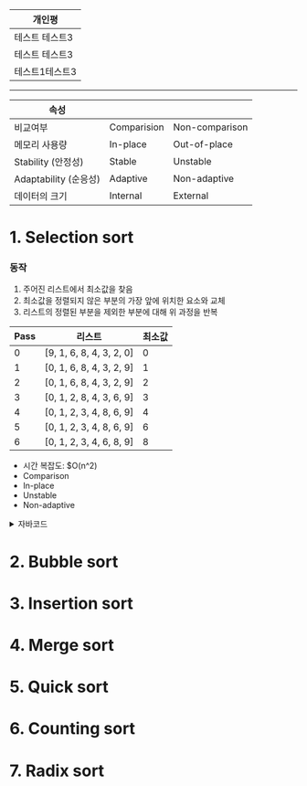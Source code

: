 |개인평|
|------------|
|테스트 테스트3|
|테스트 테스트3|
|테스트1테스트3|

----------------------------------------


|속성 | | |
|------|---|---|
| 비교여부      |    Comparision  |  Non-comparison   |
| 메모리 사용량  |     In-place    |   Out-of-place    |
| Stability (안정성) | Stable |Unstable|
| Adaptability (순응성) | Adaptive | Non-adaptive|
| 데이터의 크기 | Internal | External|



# 1. Selection sort

### 동작

1. 주어진 리스트에서 최소값을 찾음
2. 최소값을 정렬되지 않은 부분의 가장 앞에 위치한 요소와 교체
3. 리스트의 정렬된 부분을 제외한 부분에 대해 위 과정을 반복

|Pass|	리스트	|최소값|
|------|---|---|
|0	|[9, 1, 6, 8, 4, 3, 2, 0]	|0|
|1	|[0, 1, 6, 8, 4, 3, 2, 9]	|1|
|2	|[0, 1, 6, 8, 4, 3, 2, 9]	|2|
|3	|[0, 1, 2, 8, 4, 3, 6, 9]	|3|
|4	|[0, 1, 2, 3, 4, 8, 6, 9]	|4|
|5	|[0, 1, 2, 3, 4, 8, 6, 9]	|6|
|6	|[0, 1, 2, 3, 4, 6, 8, 9]	|8|

- 시간 복잡도: $O(n^2)
- Comparison
- In-place
- Unstable
- Non-adaptive

<details>
<summary>자바코드</summary>
<div markdown="1">       

😎숨겨진 내용😎

</div>
</details>


# 2. Bubble sort

# 3. Insertion sort

# 4. Merge sort

# 5. Quick sort

# 6. Counting sort

# 7. Radix sort
